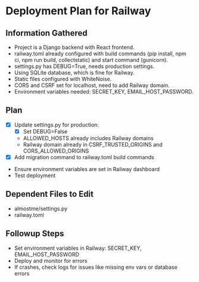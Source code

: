 # Deployment Plan for Railway

## Information Gathered
- Project is a Django backend with React frontend.
- railway.toml already configured with build commands (pip install, npm ci, npm run build, collectstatic) and start command (gunicorn).
- settings.py has DEBUG=True, needs production settings.
- Using SQLite database, which is fine for Railway.
- Static files configured with WhiteNoise.
- CORS and CSRF set for localhost, need to add Railway domain.
- Environment variables needed: SECRET_KEY, EMAIL_HOST_PASSWORD.

## Plan
- [x] Update settings.py for production:
  - [x] Set DEBUG=False
  - ALLOWED_HOSTS already includes Railway domains
  - Railway domain already in CSRF_TRUSTED_ORIGINS and CORS_ALLOWED_ORIGINS
- [x] Add migration command to railway.toml build commands
- Ensure environment variables are set in Railway dashboard
- Test deployment

## Dependent Files to Edit
- almostme/settings.py
- railway.toml

## Followup Steps
- Set environment variables in Railway: SECRET_KEY, EMAIL_HOST_PASSWORD
- Deploy and monitor for errors
- If crashes, check logs for issues like missing env vars or database errors
